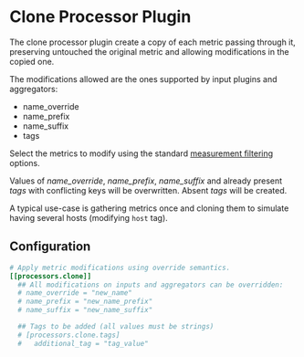 # Clone Processor Plugin

The clone processor plugin create a copy of each metric passing through it,
preserving untouched the original metric and allowing modifications in the
copied one.

The modifications allowed are the ones supported by input plugins and
aggregators:

* name_override
* name_prefix
* name_suffix
* tags

Select the metrics to modify using the standard [measurement
filtering](../../../docs/CONFIGURATION.md#measurement-filtering) options.

Values of *name_override*, *name_prefix*, *name_suffix* and already present
*tags* with conflicting keys will be overwritten. Absent *tags* will be
created.

A typical use-case is gathering metrics once and cloning them to simulate
having several hosts (modifying ``host`` tag).

## Configuration

```toml @sample.conf
# Apply metric modifications using override semantics.
[[processors.clone]]
  ## All modifications on inputs and aggregators can be overridden:
  # name_override = "new_name"
  # name_prefix = "new_name_prefix"
  # name_suffix = "new_name_suffix"

  ## Tags to be added (all values must be strings)
  # [processors.clone.tags]
  #   additional_tag = "tag_value"
```
